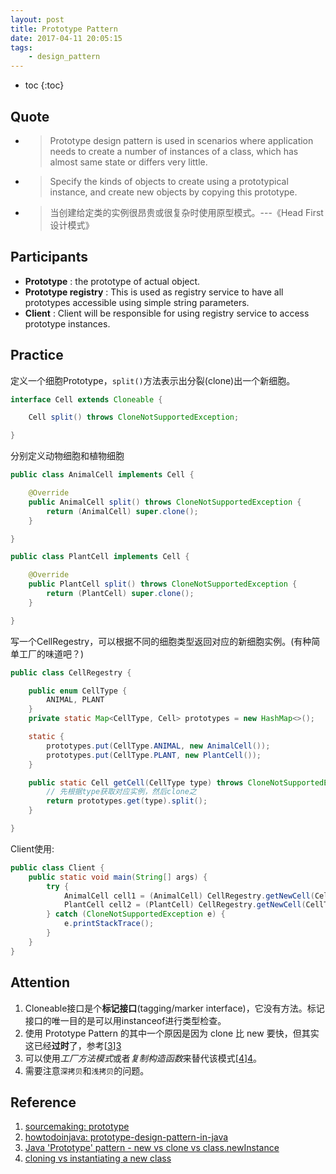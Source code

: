 ```yaml
---
layout: post
title: Prototype Pattern
date: 2017-04-11 20:05:15
tags:
    - design_pattern
---
```


* toc
{:toc}

## Quote
* >Prototype design pattern is used in scenarios where application needs to create a number of instances of a class, which has almost same state or differs very little.

* >Specify the kinds of objects to create using a prototypical instance, and create new objects by copying this prototype.

* >当创建给定类的实例很昂贵或很复杂时使用原型模式。---《Head First设计模式》

## Participants
* **Prototype** : the prototype of actual object.
* **Prototype registry** : This is used as registry service to have all prototypes accessible using simple string parameters.
* **Client** : Client will be responsible for using registry service to access prototype instances.

## Practice

定义一个细胞Prototype，`split()`方法表示出分裂(clone)出一个新细胞。
```java
interface Cell extends Cloneable {

    Cell split() throws CloneNotSupportedException;

}
```
分别定义动物细胞和植物细胞
```java
public class AnimalCell implements Cell {

    @Override
    public AnimalCell split() throws CloneNotSupportedException {
        return (AnimalCell) super.clone();
    }

}

public class PlantCell implements Cell {

    @Override
    public PlantCell split() throws CloneNotSupportedException {
        return (PlantCell) super.clone();
    }

}
```
写一个CellRegestry，可以根据不同的细胞类型返回对应的新细胞实例。(有种简单工厂的味道吧？)
```java
public class CellRegestry {

    public enum CellType {
        ANIMAL, PLANT
    }
    private static Map<CellType, Cell> prototypes = new HashMap<>();

    static {
        prototypes.put(CellType.ANIMAL, new AnimalCell());
        prototypes.put(CellType.PLANT, new PlantCell());
    }

    public static Cell getCell(CellType type) throws CloneNotSupportedException {
        // 先根据type获取对应实例，然后clone之
        return prototypes.get(type).split();
    }

}
```
Client使用:
```java
public class Client {
    public static void main(String[] args) {
        try {
            AnimalCell cell1 = (AnimalCell) CellRegestry.getNewCell(CellType.ANIMAL);
            PlantCell cell2 = (PlantCell) CellRegestry.getNewCell(CellType.PLANT);
        } catch (CloneNotSupportedException e) {
            e.printStackTrace();
        }
    }
}
```
## Attention
1. Cloneable接口是个**标记接口**(tagging/marker interface)，它没有方法。标记接口的唯一目的是可以用instanceof进行类型检查。
2. 使用 Prototype Pattern 的其中一个原因是因为 clone 比 new 要快，但其实这已经**过时**了，参考[[3]][3]
3. 可以使用*工厂方法模式*或者*复制构造函数*来替代该模式[[4]][4]。
4. 需要注意`深拷贝`和`浅拷贝`的问题。

## Reference
1. [sourcemaking: prototype][1]
2. [howtodoinjava: prototype-design-pattern-in-java][2]
3. [Java \'Prototype\' pattern - new vs clone vs class.newInstance][3]
4. [cloning vs instantiating a new class][4]

[1]:https://sourcemaking.com/design_patterns/prototype
[2]:http://howtodoinjava.com/design-patterns/creational/prototype-design-pattern-in-java
[3]:http://stackoverflow.com/questions/2427317/java-prototype-pattern-new-vs-clone-vs-class-newinstance
[4]:http://stackoverflow.com/questions/3707612/cloning-vs-instantiating-a-new-class
